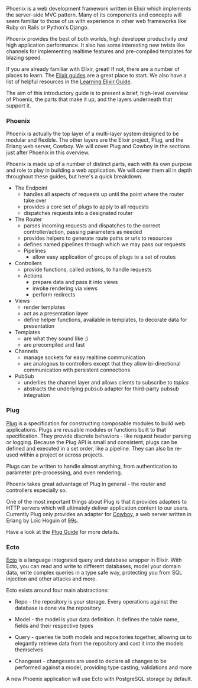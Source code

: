 Phoenix is a web development framework written in Elixir which implements the server-side MVC pattern. Many of its components and concepts will seem familiar to those of us with experience in other web frameworks like Ruby on Rails or Python's Django.

Phoenix provides the best of both worlds, high developer productivity _and_ high application performance. It also has some interesting new twists like channels for implementing realtime features and pre-compiled templates for blazing speed.

If you are already familiar with Elixir, great! If not, there are a number of places to learn. The [Elixir guides](http://elixir-lang.org/getting_started/1.html) are a great place to start. We also have a list of helpful resources in the [Learning Elixir Guide](http://www.phoenixframework.org/docs/learning-elixir).

The aim of this introductory guide is to present a brief, high-level overview of Phoenix, the parts that make it up, and the layers underneath that support it.

### Phoenix

Phoenix is actually the top layer of a multi-layer system designed to be modular and flexible. The other layers are the Elixir project, Plug, and the Erlang web server, Cowboy. We will cover Plug and Cowboy in the sections just after Phoenix in this overview.

Phoenix is made up of a number of distinct parts, each with its own purpose and role to play in building a web application. We will cover them all in depth throughout these guides, but here's a quick breakdown.

- The Endpoint
  - handles all aspects of requests up until the point where the router take over
  - provides a core set of plugs to apply to all requests
  - dispatches requests into a designated router
- The Router
  - parses incoming requests and dispatches to the correct controller/action, passing parameters as needed
  - provides helpers to generate route paths or urls to resources
  - defines named pipelines through which we may pass our requests
  - Pipelines
    - allow easy application of groups of plugs to a set of routes
- Controllers
  - provide functions, called *actions*, to handle requests
  - Actions
    - prepare data and pass it into views
    - invoke rendering via views
    - perform redirects
- Views
  - render templates
  - act as a presentation layer
  - define helper functions, available in templates, to decorate data for presentation
- Templates
  - are what they sound like :)
  - are precompiled and fast
- Channels
  - manage sockets for easy realtime communication
  - are analogous to controllers except that they allow bi-directional communication with persistent connections
- PubSub
  - underlies the channel layer and allows clients to subscribe to *topics*
  - abstracts the underlying pubsub adapter for third-party pubsub integration

### Plug

[Plug](http://hexdocs.pm/plug/) is a specification for constructing composable modules to build web applications. Plugs are reusable modules or functions built to that specification. They provide discrete behaviors - like request header parsing or logging. Because the Plug API is small and consistent, plugs can be defined and executed in a set order, like a pipeline. They can also be re-used within a project or across projects.

Plugs can be written to handle almost anything, from authentication to parameter pre-processing, and even rendering.

Phoenix takes great advantage of Plug in general - the router and controllers especially so.

One of the most important things about Plug is that it provides adapters to HTTP servers which will ultimately deliver application content to our users. Currently Plug only provides an adapter for [Cowboy](https://github.com/ninenines/cowboy), a web server written in Erlang by Loïc Hoguin of [99s](http://ninenines.eu/).

Have a look at the [Plug Guide](http://www.phoenixframework.org/docs/understanding-plug) for more details.

### Ecto

[Ecto](http://hexdocs.pm/ecto) is a language integrated query and database wrapper in Elixir. With Ecto, you can read and write to different databases, model your domain data, write complex queries in a type safe way, protecting you from SQL injection and other attacks and more.

Ecto exists around four main abstractions:

* Repo - the repository is your storage. Every operations against the database is done via the repository

* Model - the model is your data definition. It defines the table name, fields and their respective types

* Query - queries tie both models and repositories together, allowing us to elegantly retrieve data from the repository and cast it into the models themselves

* Changeset - changesets are used to declare all changes to be performed against a model, providing type casting, validations and more

A new Phoenix application will use Ecto with PostgreSQL storage by default.
